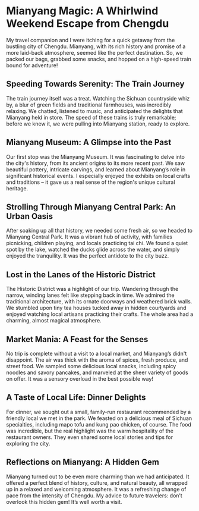 # Mianyang Magic: A Whirlwind Weekend Escape from Chengdu

My travel companion and I were itching for a quick getaway from the bustling city of Chengdu. Mianyang, with its rich history and promise of a more laid-back atmosphere, seemed like the perfect destination.  So, we packed our bags, grabbed some snacks, and hopped on a high-speed train bound for adventure!

## Speeding Towards Serenity: The Train Journey

The train journey itself was a treat.  Watching the Sichuan countryside whiz by, a blur of green fields and traditional farmhouses, was incredibly relaxing. We chatted, listened to music, and anticipated the delights that Mianyang held in store. The speed of these trains is truly remarkable; before we knew it, we were pulling into Mianyang station, ready to explore.

## Mianyang Museum: A Glimpse into the Past

Our first stop was the Mianyang Museum.  It was fascinating to delve into the city's history, from its ancient origins to its more recent past.  We saw beautiful pottery, intricate carvings, and learned about Mianyang’s role in significant historical events.  I especially enjoyed the exhibits on local crafts and traditions – it gave us a real sense of the region's unique cultural heritage.

##  Strolling Through Mianyang Central Park: An Urban Oasis

After soaking up all that history, we needed some fresh air, so we headed to Mianyang Central Park. It was a vibrant hub of activity, with families picnicking, children playing, and locals practicing tai chi.  We found a quiet spot by the lake, watched the ducks glide across the water, and simply enjoyed the tranquility. It was the perfect antidote to the city buzz.

## Lost in the Lanes of the Historic District

The Historic District was a highlight of our trip.  Wandering through the narrow, winding lanes felt like stepping back in time. We admired the traditional architecture, with its ornate doorways and weathered brick walls.  We stumbled upon tiny tea houses tucked away in hidden courtyards and enjoyed watching local artisans practicing their crafts.  The whole area had a charming, almost magical atmosphere.

## Market Mania: A Feast for the Senses

No trip is complete without a visit to a local market, and Mianyang’s didn't disappoint.  The air was thick with the aroma of spices, fresh produce, and street food. We sampled some delicious local snacks, including spicy noodles and savory pancakes, and marveled at the sheer variety of goods on offer.  It was a sensory overload in the best possible way!

##  A Taste of Local Life: Dinner Delights

For dinner, we sought out a small, family-run restaurant recommended by a friendly local we met in the park.  We feasted on a delicious meal of Sichuan specialties, including mapo tofu and kung pao chicken, of course. The food was incredible, but the real highlight was the warm hospitality of the restaurant owners. They even shared some local stories and tips for exploring the city.

## Reflections on Mianyang: A Hidden Gem

Mianyang turned out to be even more charming than we had anticipated. It offered a perfect blend of history, culture, and natural beauty, all wrapped up in a relaxed and welcoming atmosphere.  It was a refreshing change of pace from the intensity of Chengdu.  My advice to future travelers: don’t overlook this hidden gem!  It’s well worth a visit.

